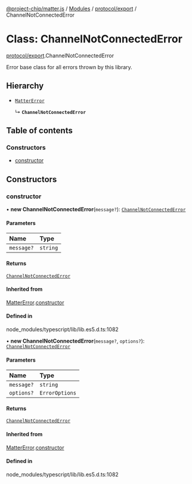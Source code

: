 [@project-chip/matter.js](../README.md) / [Modules](../modules.md) / [protocol/export](../modules/protocol_export.md) / ChannelNotConnectedError

# Class: ChannelNotConnectedError

[protocol/export](../modules/protocol_export.md).ChannelNotConnectedError

Error base class for all errors thrown by this library.

## Hierarchy

- [`MatterError`](common_export.MatterError.md)

  ↳ **`ChannelNotConnectedError`**

## Table of contents

### Constructors

- [constructor](protocol_export.ChannelNotConnectedError.md#constructor)

## Constructors

### constructor

• **new ChannelNotConnectedError**(`message?`): [`ChannelNotConnectedError`](protocol_export.ChannelNotConnectedError.md)

#### Parameters

| Name | Type |
| :------ | :------ |
| `message?` | `string` |

#### Returns

[`ChannelNotConnectedError`](protocol_export.ChannelNotConnectedError.md)

#### Inherited from

[MatterError](common_export.MatterError.md).[constructor](common_export.MatterError.md#constructor)

#### Defined in

node_modules/typescript/lib/lib.es5.d.ts:1082

• **new ChannelNotConnectedError**(`message?`, `options?`): [`ChannelNotConnectedError`](protocol_export.ChannelNotConnectedError.md)

#### Parameters

| Name | Type |
| :------ | :------ |
| `message?` | `string` |
| `options?` | `ErrorOptions` |

#### Returns

[`ChannelNotConnectedError`](protocol_export.ChannelNotConnectedError.md)

#### Inherited from

[MatterError](common_export.MatterError.md).[constructor](common_export.MatterError.md#constructor)

#### Defined in

node_modules/typescript/lib/lib.es5.d.ts:1082

